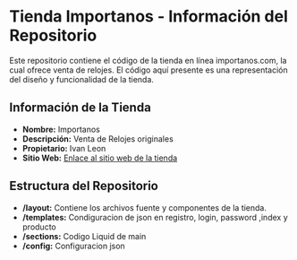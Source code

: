 # Tienda Importanos - Información del Repositorio

Este repositorio contiene el código de la tienda en línea importanos.com, la cual ofrece venta de relojes. El código aquí presente es una representación del diseño y funcionalidad de la tienda.

## Información de la Tienda

- **Nombre:** Importanos
- **Descripción:** Venta de Relojes originales
- **Propietario:** Ivan Leon
- **Sitio Web:** [Enlace al sitio web de la tienda](https://importanos.co/)

## Estructura del Repositorio

- **/layout:** Contiene los archivos fuente y componentes de la tienda.
- **/templates:** Condiguracion de json en registro, login, password ,index y producto
- **/sections:** Codigo Liquid de main
- **/config:** Configuracion json



